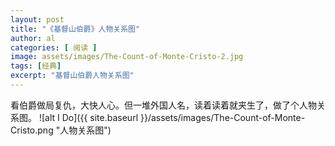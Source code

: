 ```yaml
---
layout: post
title: "《基督山伯爵》人物关系图"
author: al
categories: [ 阅读 ]
image: assets/images/The-Count-of-Monte-Cristo-2.jpg
tags: [经典]
excerpt: "基督山伯爵人物关系图"
---
```


看伯爵做局复仇，大快人心。但一堆外国人名，读着读着就夹生了，做了个人物关系图。
![alt I Do]({{ site.baseurl }}/assets/images/The-Count-of-Monte-Cristo.png "人物关系图")